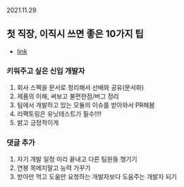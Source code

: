2021.11.29

## 첫 직장, 이직시 쓰면 좋은 10가지 팁
- [link](https://www.youtube.com/watch?v=V60QQDA57SA&t=266s)

### 키워주고 싶은 신입 개발자
1. 회사 스펙을 문서로 정리해서 선배와 공유(문서화)
2. 제품의 이해, 써보고 불편한점/버그 정리
3. 팀에서 개발하고 있는 모듈의 이슈를 받아와서 PR해봄
4. 리팩토링은 유닛테스트가 필수!!!!
5. 밝고 긍정적이게


### 댓글 추가
1. 자기 개발 일정 미리 끝내고 다른 팀원들 챙기기
2. 연봉 목메지말고 능력 가꾸기
3. 받아만 먹고 도움만 요청하는 개발자보다 도움주는 개발자 되기
	
